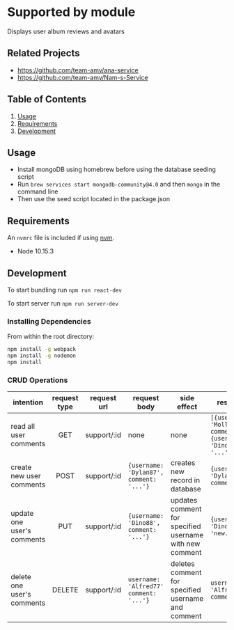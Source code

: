 # Supported by module

Displays user album reviews and avatars

## Related Projects

  - https://github.com/team-amy/ana-service
  - https://github.com/team-amy/Nam-s-Service

## Table of Contents

1. [Usage](#Usage)
1. [Requirements](#requirements)
1. [Development](#development)

## Usage

- Install mongoDB using homebrew before using the database seeding script
- Run `brew services start mongodb-community@4.0` and then `mongo` in the command line
- Then use the seed script located in the package.json

## Requirements

An `nvmrc` file is included if using [nvm](https://github.com/creationix/nvm).

- Node 10.15.3

## Development

To start bundling run `npm run react-dev`

To start server run `npm run server-dev`

### Installing Dependencies

From within the root directory:

```sh
npm install -g webpack
npm install -g nodemon
npm install
```

### CRUD Operations

|intention                  | request type  | request url       | request body             | side effect         | response body 
|---------------------------|:-------------:|-------------------|--------------------------|---------------------|----------------------------------------------|
| read all user comments    | GET           | support/:id       | none             | none                | `[{username: 'Molly.Parsian17', comment: '...'}, {username: 'Dino88', comment: '...'}]` |
| create new user comments  | POST          | support/:id       | `{username: 'Dylan87', comment: '...'}`| creates new record in database | `{username: 'Dylan87', comment: '...'}` |
| update one user's comments | PUT           | support/:id       | `{username: 'Dino88', comment: '...'}` | updates comment for specified username with new comment | `{username: 'Dino88', comment: 'new...comment'}` |
| delete one user's comments | DELETE        | support/:id       | `username: 'Alfred77' comment: '...'}` | deletes comment for specified username and comment | `username: 'Alfred77' comment: '...'}` |


